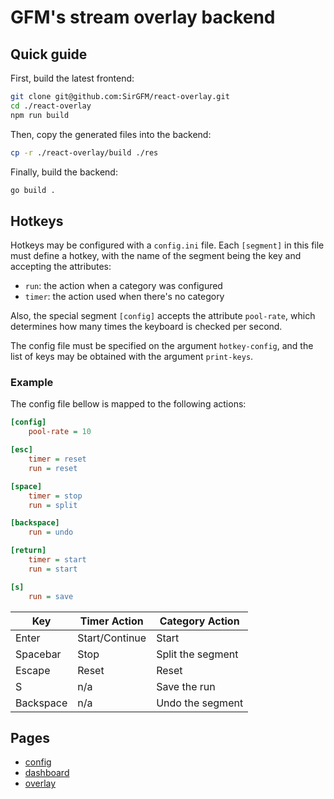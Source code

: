 # GFM's stream overlay backend

## Quick guide

First, build the latest frontend:

```sh
git clone git@github.com:SirGFM/react-overlay.git
cd ./react-overlay
npm run build
```

Then, copy the generated files into the backend:

```sh
cp -r ./react-overlay/build ./res
```

Finally, build the backend:

```sh
go build .
```

## Hotkeys

Hotkeys may be configured with a `config.ini` file.
Each `[segment]` in this file must define a hotkey,
with the name of the segment being the key and accepting the attributes:

- `run`: the action when a category was configured
- `timer`: the action used when there's no category

Also, the special segment `[config]` accepts the attribute `pool-rate`,
which determines how many times the keyboard is checked per second.

The config file must be specified on the argument `hotkey-config`,
and the list of keys may be obtained with the argument `print-keys`.

### Example

The config file bellow is mapped to the following actions:

```ini
[config]
	pool-rate = 10

[esc]
	timer = reset
	run = reset

[space]
	timer = stop
	run = split

[backspace]
	run = undo

[return]
	timer = start
	run = start

[s]
	run = save
```

| Key | Timer Action | Category Action |
| -- | -- | -- |
| Enter | Start/Continue | Start |
| Spacebar | Stop | Split the segment |
| Escape | Reset | Reset |
| S | n/a | Save the run |
| Backspace | n/a | Undo the segment |

## Pages

- [config](http://localhost:8080/gfm/config)
- [dashboard](http://localhost:8080/gfm/dashboard)
- [overlay](http://localhost:8080/gfm/stream-layout)
